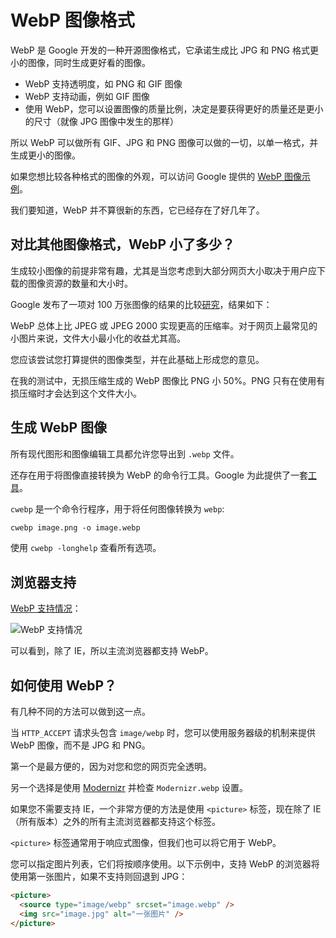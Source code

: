 # WebP 图像格式

WebP 是 Google 开发的一种开源图像格式，它承诺生成比 JPG 和 PNG 格式更小的图像，同时生成更好看的图像。

- WebP 支持透明度，如 PNG 和 GIF 图像
- WebP 支持动画，例如 GIF 图像
- 使用 WebP，您可以设置图像的质量比例，决定是要获得更好的质量还是更小的尺寸（就像 JPG 图像中发生的那样）

所以 WebP 可以做所有 GIF、JPG 和 PNG 图像可以做的一切，以单一格式，并生成更小的图像。

如果您想比较各种格式的图像的外观，可以访问 Google 提供的 [WebP 图像示例](https://developers.google.com/speed/webp/gallery)。

我们要知道，WebP 并不算很新的东西，它已经存在了好几年了。

## 对比其他图像格式，WebP 小了多少？

生成较小图像的前提非常有趣，尤其是当您考虑到大部分网页大小取决于用户应下载的图像资源的数量和大小时。

Google 发布了一项对 100 万张图像的结果的比较[研究](https://developers.google.com/speed/webp/docs/c_study)，结果如下：

WebP 总体上比 JPEG 或 JPEG 2000 实现更高的压缩率。对于网页上最常见的小图片来说，文件大小最小化的收益尤其高。

您应该尝试您打算提供的图像类型，并在此基础上形成您的意见。

在我的测试中，无损压缩生成的 WebP 图像比 PNG 小 50%。PNG 只有在使用有损压缩时才会达到这个文件大小。

## 生成 WebP 图像

所有现代图形和图像编辑工具都允许您导出到 `.webp` 文件。

还存在用于将图像直接转换为 WebP 的命令行工具。Google 为此提供了一套[工具](https://developers.google.com/speed/webp/download)。

`cwebp` 是一个命令行程序，用于将任何图像转换为 `webp`:

```txt
cwebp image.png -o image.webp
```

使用 `cwebp -longhelp` 查看所有选项。

## 浏览器支持

[WebP 支持情况](https://caniuse.com/webp)：

![WebP 支持情况](https://upload-images.jianshu.io/upload_images/18281896-651bae1111a408b1.png?imageMogr2/auto-orient/strip%7CimageView2/2/w/1240)

可以看到，除了 IE，所以主流浏览器都支持 WebP。

## 如何使用 WebP？

有几种不同的方法可以做到这一点。

当 `HTTP_ACCEPT` 请求头包含 `image/webp` 时，您可以使用服务器级的机制来提供 WebP 图像，而不是 JPG 和 PNG。

第一个是最方便的，因为对您和您的网页完全透明。

另一个选择是使用 [Modernizr](https://modernizr.com/) 并检查 `Modernizr.webp` 设置。

如果您不需要支持 IE，一个非常方便的方法是使用 `<picture>` 标签，现在除了 IE（所有版本）之外的所有主流浏览器都支持这个标签。

`<picture>` 标签通常用于响应式图像，但我们也可以将它用于 WebP。

您可以指定图片列表，它们将按顺序使用。以下示例中，支持 WebP 的浏览器将使用第一张图片，如果不支持则回退到 JPG：

```html
<picture>
  <source type="image/webp" srcset="image.webp" />
  <img src="image.jpg" alt="一张图片" />
</picture>
```
